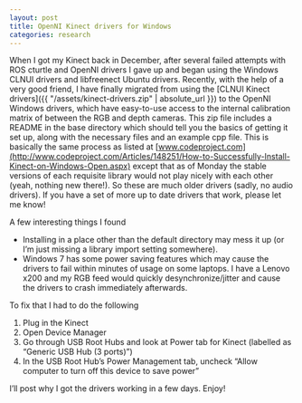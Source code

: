 ```yaml
---
layout: post
title: OpenNI Kinect drivers for Windows
categories: research
---
```


When I got my Kinect back in December, after several failed attempts with ROS cturtle and OpenNI drivers I gave up and began using the Windows CLNUI drivers and libfreenect Ubuntu drivers. Recently, with the help of a very good friend, I have finally migrated from using the [CLNUI Kinect drivers]({{ "/assets/kinect-drivers.zip" | absolute_url }}) to the OpenNI Windows drivers, which have easy-to-use access to the internal calibration matrix of between the RGB and depth cameras. This zip file includes a README in the base directory which should tell you the basics of getting it set up, along with the necessary files and an example cpp file. This is basically the same process as listed at [www.codeproject.com](http://www.codeproject.com/Articles/148251/How-to-Successfully-Install-Kinect-on-Windows-Open.aspx) except that as of Monday the stable versions of each requisite library would not play nicely with each other (yeah, nothing new there!). So these are much older drivers (sadly, no audio drivers). If you have a set of more up to date drivers that work, please let me know!

A few interesting things I found
* Installing in a place other than the default directory may mess it up (or I’m just missing a library import setting somewhere).
* Windows 7 has some power saving features which may cause the drivers to fail within minutes of usage on some laptops. I have a Lenovo x200 and my RGB feed would quickly desynchronize/jitter and cause the drivers to crash immediately afterwards.

To fix that I had to do the following
1. Plug in the Kinect
2. Open Device Manager
3. Go through USB Root Hubs and look at Power tab for Kinect (labelled as “Generic USB Hub (3 ports)”)
4. In the USB Root Hub’s Power Management tab, uncheck “Allow computer to turn off this device to save power”

I’ll post why I got the drivers working in a few days. Enjoy!
